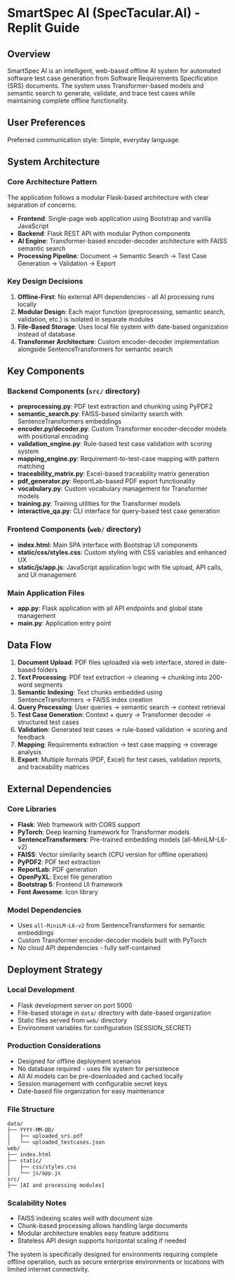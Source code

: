 # SmartSpec AI (SpecTacular.AI) - Replit Guide

## Overview

SmartSpec AI is an intelligent, web-based offline AI system for automated software test case generation from Software Requirements Specification (SRS) documents. The system uses Transformer-based models and semantic search to generate, validate, and trace test cases while maintaining complete offline functionality.

## User Preferences

Preferred communication style: Simple, everyday language.

## System Architecture

### Core Architecture Pattern
The application follows a modular Flask-based architecture with clear separation of concerns:
- **Frontend**: Single-page web application using Bootstrap and vanilla JavaScript
- **Backend**: Flask REST API with modular Python components
- **AI Engine**: Transformer-based encoder-decoder architecture with FAISS semantic search
- **Processing Pipeline**: Document → Semantic Search → Test Case Generation → Validation → Export

### Key Design Decisions
1. **Offline-First**: No external API dependencies - all AI processing runs locally
2. **Modular Design**: Each major function (preprocessing, semantic search, validation, etc.) is isolated in separate modules
3. **File-Based Storage**: Uses local file system with date-based organization instead of database
4. **Transformer Architecture**: Custom encoder-decoder implementation alongside SentenceTransformers for semantic search

## Key Components

### Backend Components (`src/` directory)
- **preprocessing.py**: PDF text extraction and chunking using PyPDF2
- **semantic_search.py**: FAISS-based similarity search with SentenceTransformers embeddings
- **encoder.py/decoder.py**: Custom Transformer encoder-decoder models with positional encoding
- **validation_engine.py**: Rule-based test case validation with scoring system
- **mapping_engine.py**: Requirement-to-test-case mapping with pattern matching
- **traceability_matrix.py**: Excel-based traceability matrix generation
- **pdf_generator.py**: ReportLab-based PDF export functionality
- **vocabulary.py**: Custom vocabulary management for Transformer models
- **training.py**: Training utilities for the Transformer models
- **interactive_qa.py**: CLI interface for query-based test case generation

### Frontend Components (`web/` directory)
- **index.html**: Main SPA interface with Bootstrap UI components
- **static/css/styles.css**: Custom styling with CSS variables and enhanced UX
- **static/js/app.js**: JavaScript application logic with file upload, API calls, and UI management

### Main Application Files
- **app.py**: Flask application with all API endpoints and global state management
- **main.py**: Application entry point

## Data Flow

1. **Document Upload**: PDF files uploaded via web interface, stored in date-based folders
2. **Text Processing**: PDF text extraction → cleaning → chunking into 200-word segments
3. **Semantic Indexing**: Text chunks embedded using SentenceTransformers → FAISS index creation
4. **Query Processing**: User queries → semantic search → context retrieval
5. **Test Case Generation**: Context + query → Transformer decoder → structured test cases
6. **Validation**: Generated test cases → rule-based validation → scoring and feedback
7. **Mapping**: Requirements extraction → test case mapping → coverage analysis
8. **Export**: Multiple formats (PDF, Excel) for test cases, validation reports, and traceability matrices

## External Dependencies

### Core Libraries
- **Flask**: Web framework with CORS support
- **PyTorch**: Deep learning framework for Transformer models
- **SentenceTransformers**: Pre-trained embedding models (all-MiniLM-L6-v2)
- **FAISS**: Vector similarity search (CPU version for offline operation)
- **PyPDF2**: PDF text extraction
- **ReportLab**: PDF generation
- **OpenPyXL**: Excel file generation
- **Bootstrap 5**: Frontend UI framework
- **Font Awesome**: Icon library

### Model Dependencies
- Uses `all-MiniLM-L6-v2` from SentenceTransformers for semantic embeddings
- Custom Transformer encoder-decoder models built with PyTorch
- No cloud API dependencies - fully self-contained

## Deployment Strategy

### Local Development
- Flask development server on port 5000
- File-based storage in `data/` directory with date-based organization
- Static files served from `web/` directory
- Environment variables for configuration (SESSION_SECRET)

### Production Considerations
- Designed for offline deployment scenarios
- No database required - uses file system for persistence
- All AI models can be pre-downloaded and cached locally
- Session management with configurable secret keys
- Date-based file organization for easy maintenance

### File Structure
```
data/
├── YYYY-MM-DD/
│   ├── uploaded_srs.pdf
│   └── uploaded_testcases.json
web/
├── index.html
├── static/
│   ├── css/styles.css
│   └── js/app.js
src/
├── [AI and processing modules]
```

### Scalability Notes
- FAISS indexing scales well with document size
- Chunk-based processing allows handling large documents
- Modular architecture enables easy feature additions
- Stateless API design supports horizontal scaling if needed

The system is specifically designed for environments requiring complete offline operation, such as secure enterprise environments or locations with limited internet connectivity.